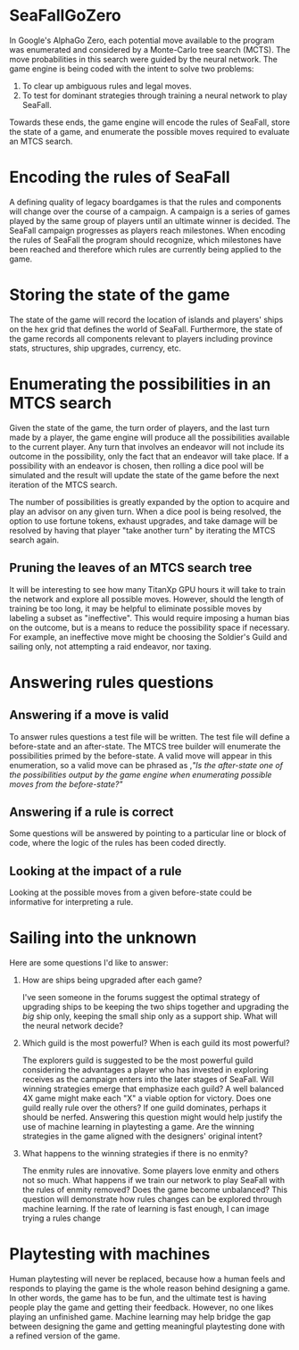 # SeaFallGoZero
In Google's AlphaGo Zero, each potential move available to the program was enumerated and considered by a Monte-Carlo tree search (MCTS). The move probabilities in this search were guided by the neural network. The game engine is being coded with the intent to solve two problems:
1. To clear up ambiguous rules and legal moves.
2. To test for dominant strategies through training a neural network to play SeaFall.

Towards these ends, the game engine will encode the rules of SeaFall, store the state of a game, and enumerate the possible moves required to evaluate an MTCS search.

# Encoding the rules of SeaFall
A defining quality of legacy boardgames is that the rules and components will change over the course of a campaign. A campaign is a series of games played by the same group of players until an ultimate winner is decided. The SeaFall campaign progresses as players reach milestones. When encoding the rules of SeaFall the program should recognize, which milestones have been reached and therefore which rules are currently being applied to the game.

# Storing the state of the game
The state of the game will record the location of islands and players' ships on the hex grid that defines the world of SeaFall. Furthermore, the state of the game records all components relevant to players including province stats, structures, ship upgrades, currency, etc.

# Enumerating the possibilities in an MTCS search
Given the state of the game, the turn order of players, and the last turn made by a player, the game engine will produce all the possibilities available to the current player. Any turn that involves an endeavor will not include its outcome in the possibility, only the fact that an endeavor will take place. If a possibility with an endeavor is chosen, then rolling a dice pool will be simulated and the result will update the state of the game before the next iteration of the MTCS search.

The number of possibilities is greatly expanded by the option to acquire and play an advisor on any given turn. When a dice pool is being resolved, the option to use fortune tokens, exhaust upgrades, and take damage will be resolved by having that player "take another turn" by iterating the MTCS search again.

## Pruning the leaves of an MTCS search tree
It will be interesting to see how many TitanXp GPU hours it will take to train the network and explore all possible moves. However, should the length of training be too long, it may be helpful to eliminate possible moves by labeling a subset as "ineffective". This would require imposing a human bias on the outcome, but is a means to reduce the possibility space if necessary. For example, an ineffective move might be choosing the Soldier's Guild and sailing only, not attempting a raid endeavor, nor taxing.

# Answering rules questions
## Answering if a move is valid
To answer rules questions a test file will be written. The test file will define a before-state and an after-state. The MTCS tree builder will enumerate the possibilities primed by the before-state. A valid move will appear in this enumeration, so a valid move can be phrased as ,*"Is the after-state one of the possibilities output by the game engine when enumerating possible moves from the before-state?"*

## Answering if a rule is correct
Some questions will be answered by pointing to a particular line or block of code, where the logic of the rules has been coded directly.

## Looking at the impact of a rule
Looking at the possible moves from a given before-state could be informative for interpreting a rule.

# Sailing into the unknown
Here are some questions I'd like to answer:
1. How are ships being upgraded after each game?

    I've seen someone in the forums suggest the optimal strategy of upgrading ships to be keeping the two ships together and upgrading the *big* ship only, keeping the small ship only as a support ship. What will the neural network decide?

1. Which guild is the most powerful? When is each guild its most powerful?

    The explorers guild is suggested to be the most powerful guild considering the advantages a player who has invested in exploring receives as the campaign enters into the later stages of SeaFall. Will winning strategies emerge that emphasize each guild? A well balanced 4X game might make each "X" a viable option for victory. Does one guild really rule over the others? If one guild dominates, perhaps it should be nerfed. Answering this question might would help justify the use of machine learning in playtesting a game. Are the winning strategies in the game aligned with the designers' original intent?

1. What happens to the winning strategies if there is no enmity?

    The enmity rules are innovative. Some players love enmity and others not so much. What happens if we train our network to play SeaFall with the rules of enmity removed? Does the game become unbalanced? This question will demonstrate how rules changes can be explored through machine learning. If the rate of learning is fast enough, I can image trying a rules change

# Playtesting with machines
Human playtesting will never be replaced, because how a human feels and responds to playing the game is the whole reason behind designing a game. In other words, the game has to be fun, and the ultimate test is having people play the game and getting their feedback. However, no one likes playing an unfinished game. Machine learning may help bridge the gap between designing the game and getting meaningful playtesting done with a refined version of the game.
